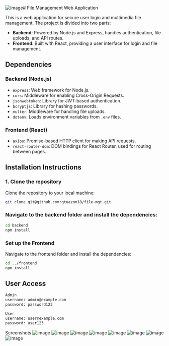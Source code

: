 ![image](https://github.com/user-attachments/assets/6f38694d-cb3b-41b8-ad8e-c441681d1fba)# File Management Web Application

This is a web application for secure user login and multimedia file management. The project is divided into two parts:

- **Backend**: Powered by Node.js and Express, handles authentication, file uploads, and API routes.
- **Frontend**: Built with React, providing a user interface for login and file management.

## Dependencies

### Backend (Node.js)
- `express`: Web framework for Node.js.
- `cors`: Middleware for enabling Cross-Origin Requests.
- `jsonwebtoken`: Library for JWT-based authentication.
- `bcryptjs`: Library for hashing passwords.
- `multer`: Middleware for handling file uploads.
- `dotenv`: Loads environment variables from `.env` files.

### Frontend (React)
- `axios`: Promise-based HTTP client for making API requests.
- `react-router-dom`: DOM bindings for React Router, used for routing between pages.

## Installation Instructions

### 1. Clone the repository
Clone the repository to your local machine:
```bash
git clone git@github.com:gtuazon18/file-mgt.git
```

### Navigate to the backend folder and install the dependencies:

```bash
cd backend
npm install
```

### Set up the Frontend
Navigate to the frontend folder and install the dependencies:

```bash
cd ../frontend
npm install
```

## User Access

```bash
Admin
username: admin@example.com
password: password123

User
username: user@example.com
password: user123
```

Screenshots
![image](https://github.com/user-attachments/assets/ef40714d-11be-45e3-9170-406c6e92dc12)
![image](https://github.com/user-attachments/assets/d41a66db-9ad1-484d-b24f-233cf61c867c)
![image](https://github.com/user-attachments/assets/fc128850-514b-4840-ad17-2b468e083386)
![image](https://github.com/user-attachments/assets/95bee4ac-d05d-4b01-846b-f37cff60291b)
![image](https://github.com/user-attachments/assets/ec4b1491-edb4-4f66-93b9-97177a61bffd)
![image](https://github.com/user-attachments/assets/e689d613-fce7-4604-8b50-4acdfd6c5805)
![image](https://github.com/user-attachments/assets/f96ef316-fec8-4467-aa81-b95eb5e9566f)
![image](https://github.com/user-attachments/assets/99d4ef44-3d75-45cd-bd2f-40221e61b412)





